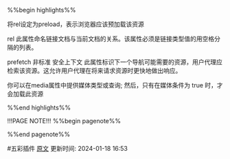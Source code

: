 %%begin highlights%%
<link href="main.css" rel="stylesheet" />

将rel设定为preload，表示浏览器应该预加载该资源

rel
此属性命名链接文档与当前文档的关系。该属性必须是链接类型值的用空格分隔的列表。

prefetch 非标准 安全上下文
此属性标识下一个导航可能需要的资源，用户代理应检索该资源。这允许用户代理在将来请求资源时更快地做出响应。

你可以在media属性中提供媒体类型或查询; 然后，只有在媒体条件为 true 时，才会加载此资源

%%end highlights%%

!!!PAGE NOTE!!!
%%begin pagenote%%

%%end pagenote%%

 #五彩插件 [原文](https://developer.mozilla.org/zh-CN/docs/Web/HTML/Element/link)
更新时间: 2024-01-18 16:53